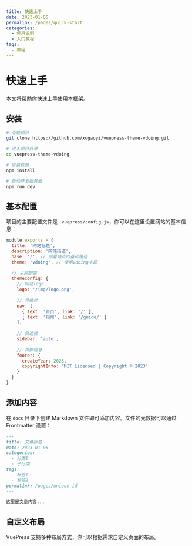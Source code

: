 ```yaml
---
title: 快速上手
date: 2023-01-05
permalink: /pages/quick-start
categories: 
  - 使用说明
  - 入门教程
tags: 
  - 教程
---
```


# 快速上手

本文将帮助你快速上手使用本框架。

## 安装

```bash
# 克隆项目
git clone https://github.com/xugaoyi/vuepress-theme-vdoing.git

# 进入项目目录
cd vuepress-theme-vdoing

# 安装依赖
npm install

# 启动开发服务器
npm run dev
```

## 基本配置

项目的主要配置文件是 `.vuepress/config.js`，你可以在这里设置网站的基本信息：

```js
module.exports = {
  title: '网站标题',
  description: '网站描述',
  base: '/', // 部署站点的基础路径
  theme: 'vdoing', // 使用vdoing主题
  
  // 主题配置
  themeConfig: {
    // 网站logo
    logo: '/img/logo.png',
    
    // 导航栏
    nav: [
      { text: '首页', link: '/' },
      { text: '指南', link: '/guide/' }
    ],
    
    // 侧边栏
    sidebar: 'auto',
    
    // 页脚信息
    footer: {
      createYear: 2023,
      copyrightInfo: 'MIT Licensed | Copyright © 2023'
    }
  }
}
```

## 添加内容

在 `docs` 目录下创建 Markdown 文件即可添加内容。文件的元数据可以通过 Frontmatter 设置：

```markdown
---
title: 文章标题
date: 2023-01-05
categories:
  - 分类1
  - 子分类
tags:
  - 标签1
  - 标签2
permalink: /pages/unique-id
---

这里是文章内容...
```

## 自定义布局

VuePress 支持多种布局方式，你可以根据需求自定义页面的布局。 